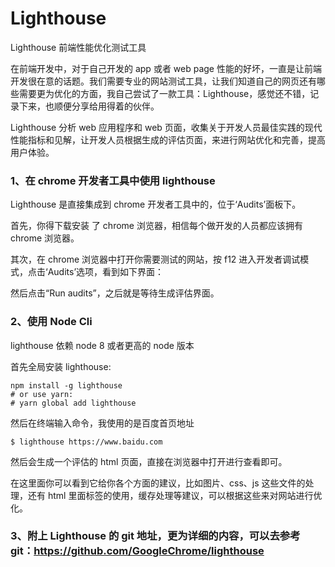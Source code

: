 # Lighthouse

Lighthouse 前端性能优化测试工具

在前端开发中，对于自己开发的 app 或者 web page 性能的好坏，一直是让前端开发很在意的话题。我们需要专业的网站测试工具，让我们知道自己的网页还有哪些需要更为优化的方面，我自己尝试了一款工具：Lighthouse，感觉还不错，记录下来，也顺便分享给用得着的伙伴。

Lighthouse 分析 web 应用程序和 web 页面，收集关于开发人员最佳实践的现代性能指标和见解，让开发人员根据生成的评估页面，来进行网站优化和完善，提高用户体验。

### 1、在 chrome 开发者工具中使用 lighthouse

Lighthouse 是直接集成到 chrome 开发者工具中的，位于‘Audits’面板下。

首先，你得下载安装 了 chrome 浏览器，相信每个做开发的人员都应该拥有 chrome 浏览器。

其次，在 chrome 浏览器中打开你需要测试的网站，按 f12 进入开发者调试模式，点击‘Audits’选项，看到如下界面：

然后点击“Run audits”，之后就是等待生成评估界面。


<!-- ![lighthouse](../images/section/lighthouse_1.png) -->

### 2、使用 Node Cli

lighthouse 依赖 node 8 或者更高的 node 版本

首先全局安装 lighthouse:

```
npm install -g lighthouse
# or use yarn:
# yarn global add lighthouse

```

然后在终端输入命令，我使用的是百度首页地址

```
$ lighthouse https://www.baidu.com
```

然后会生成一个评估的 html 页面，直接在浏览器中打开进行查看即可。

在这里面你可以看到它给你各个方面的建议，比如图片、css、js 这些文件的处理，还有 html 里面标签的使用，缓存处理等建议，可以根据这些来对网站进行优化。

<!-- ![lighthouse](../images/section/lighthouse_report.png) -->

### 3、附上 Lighthouse 的 git 地址，更为详细的内容，可以去参考 git：https://github.com/GoogleChrome/lighthouse
